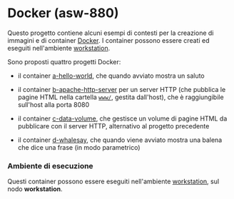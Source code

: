 # Docker (asw-880)

Questo progetto contiene alcuni esempi di contesti per la creazione di immagini e di container [Docker](https://www.docker.com/). 
I container possono essere creati ed eseguiti nell'ambiente [workstation](../../environments/workstation/). 

Sono proposti quattro progetti Docker: 

* il container [a-hello-world](a-hello-world), che quando avviato mostra un saluto 

* il container [b-apache-http-server](b-apache-http-server) per un server HTTP (che pubblica le pagine HTML nella cartella [`www/`](www/), gestita dall'host), che è raggiungibile sull'host alla porta 8080 

* il container [c-data-volume](c-data-volume), che gestisce un volume di pagine HTML da pubblicare con il server HTTP, alternativo al progetto precedente 

* il container [d-whalesay](d-whalesay), che quando viene avviato mostra una balena che dice una frase (in modo parametrico)

### Ambiente di esecuzione 

Questi container possono essere eseguiti nell'ambiente [workstation](../../environments/workstation/), sul nodo **workstation**. 

